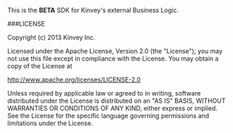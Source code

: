 This is the **BETA** SDK for Kinvey's external Business Logic.

###LICENSE


 Copyright (c) 2013 Kinvey Inc.

 Licensed under the Apache License, Version 2.0 (the "License"); you may not use this file except
 in compliance with the License. You may obtain a copy of the License at

  http://www.apache.org/licenses/LICENSE-2.0
 
 Unless required by applicable law or agreed to in writing, software distributed under the License
 is distributed on an "AS IS" BASIS, WITHOUT WARRANTIES OR CONDITIONS OF ANY KIND, either express
 or implied. See the License for the specific language governing permissions and limitations under
 the License.
 
